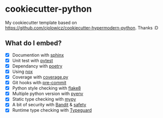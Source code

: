 # cookiecutter-python

My cookiecutter template based on https://github.com/cjolowicz/cookiecutter-hypermodern-python. Thanks :D

## What do I embed?

* [x] Documention with [sphinx](https://www.sphinx-doc.org)
* [x] Unit test with [pytest](https://docs.pytest.org)
* [x] Dependancy with [poetry](https://python-poetry.org/)
* [x] Using [nox](https://nox.thea.codes)
* [x] Coverage with [coverage.py](https://coverage.readthedocs.io)
* [x] Git hooks with [pre-commit](https://pre-commit.com/)
* [x] Python style checking with [flake8](https://flake8.pycqa.org)
* [x] Multiple python version with [pyenv](https://github.com/pyenv/pyenv)
* [x] Static type checking with [mypy](http://mypy-lang.org/)
* [x] A bit of security with [Bandit](https://github.com/PyCQA/bandit) & [safety](https://github.com/pyupio/safety)
* [x] Runtime type checking with [Typeguard](https://github.com/agronholm/typeguard)
